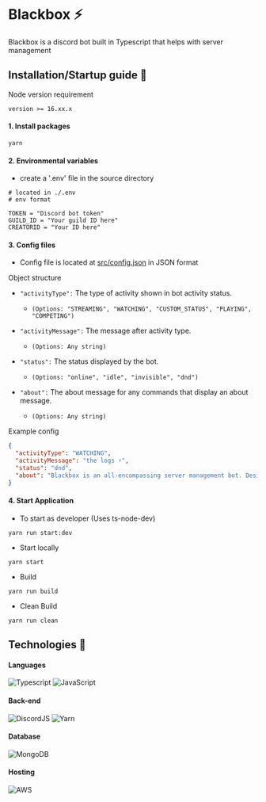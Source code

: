 # Blackbox ⚡

Blackbox is a discord bot built in Typescript that helps with server management

## Installation/Startup guide 🔨

Node version requirement

```
version >= 16.xx.x
```

#### 1. Install packages

```
yarn
```

#### 2. Environmental variables

- create a '.env' file in the source directory

```env
# located in ./.env
# env format

TOKEN = "Discord bot token"
GUILD_ID = "Your guild ID here"
CREATORID = "Your ID here"
```

#### 3. Config files

- Config file is located at [src/config.json](https://github.com/Junnyyy/Blackbox/blob/2aecb39b6342e36852fa101b73ed2b4d9a7ebf28/src/config.json) in JSON format

Object structure

- `"activityType":` The type of activity shown in bot activity status.

   - `(Options: "STREAMING", "WATCHING", "CUSTOM_STATUS", "PLAYING", "COMPETING")`

- `"activityMessage":` The message after activity type. 
   - `(Options: Any string)`

- `"status":` The status displayed by the bot. 
   - `(Options: "online", "idle", "invisible", "dnd")`

- `"about":` The about message for any commands that display an about message. 
   - `(Options: Any string)`

Example config
```json
{
  "activityType": "WATCHING", 
  "activityMessage": "the logs ⚡",
  "status": "dnd",
  "about": "Blackbox is an all-encompassing server management bot. Designed with server staff and user-friendliness in mind."
}
```

#### 4. Start Application

- To start as developer
  (Uses ts-node-dev)

```
yarn run start:dev
```

- Start locally

```
yarn start
```

- Build

```
yarn run build
```

- Clean Build

```
yarn run clean
```

## Technologies 📡

#### Languages

![Typescript](https://img.shields.io/badge/TypeScript-007ACC?style=for-the-badge&logo=typescript&logoColor=white)
![JavaScript](https://img.shields.io/badge/javascript-%23323330.svg?style=for-the-badge&logo=javascript&logoColor=%23F7DF1E)

#### Back-end

![DiscordJS](https://img.shields.io/badge/Discord-5865F2?style=for-the-badge&logo=discord&logoColor=white)
![Yarn](https://img.shields.io/badge/yarn-%232C8EBB.svg?style=for-the-badge&logo=yarn&logoColor=white)
   
#### Database

![MongoDB](https://img.shields.io/badge/MongoDB-4EA94B?style=for-the-badge&logo=mongodb&logoColor=white)

#### Hosting

![AWS](https://img.shields.io/badge/Amazon_AWS-FF9900?style=for-the-badge&logo=amazonaws&logoColor=white)
